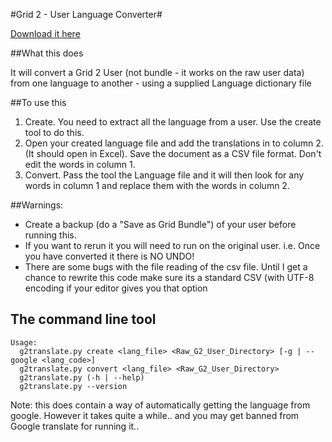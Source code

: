 #Grid 2 - User Language Converter#

[Download it here](http://script-exes.s3.amazonaws.com/g2translateGUI.exe)


##What this does

It will convert a Grid 2 User (not bundle - it works on the raw user data) from one language to another - using a supplied Language dictionary file

##To use this
1. Create. You need to extract all the language from a user. Use the create tool to do this. 
2. Open your created language file and add the translations in to column 2. (It should open in Excel). Save the document as a CSV file format. Don't edit the words in column 1. 
3. Convert. Pass the tool the Language file and it will then look for any words in column 1 and replace them with the words in column 2. 

##Warnings:

- Create a backup (do a "Save as Grid Bundle") of your user before running this.
- If you want to rerun it you will need to run on the original user. i.e. Once you have converted it there is NO UNDO!
- There are some bugs with the file reading of the csv file. Until I get a chance to rewrite this code make sure its a standard CSV (with UTF-8 encoding if your editor gives you that option


## The command line tool


    Usage:
      g2translate.py create <lang_file> <Raw_G2_User_Directory> [-g | --google <lang_code>]   
      g2translate.py convert <lang_file> <Raw_G2_User_Directory>
      g2translate.py (-h | --help)
      g2translate.py --version

Note: this does contain a way of automatically getting the language from google. However it takes quite a while.. and you may get banned from Google translate for running it.. 
